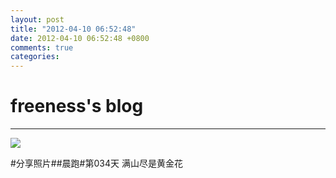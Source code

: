 ```yaml
---
layout: post
title: "2012-04-10 06:52:48"
date: 2012-04-10 06:52:48 +0800
comments: true
categories: 
---
```


# freeness's blog

----------

![](http://okqmqrbgo.bkt.clouddn.com/201204100652481.jpg)

>
\#分享照片\#\#晨跑\#第034天 满山尽是黄金花